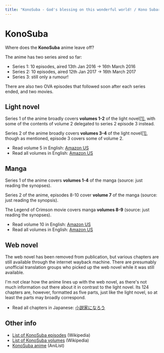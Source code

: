 ```yaml
---
title: "KonoSuba - God's blessing on this wonderful world! / Kono Subarashii Sekai ni Shukufuku wo!"
---
```


# KonoSuba

Where does the **KonoSuba** anime leave off?

The anime has two series aired so far:

* Series 1: 10 episodes, aired 13th Jan 2016 -> 16th March 2016
* Series 2: 10 episodes, aired 12th Jan 2017 -> 16th March 2017
* Series 3: still only a rumour!

There are also two OVA episodes that followed soon after each series ended, and two movies.

## Light novel

Series 1 of the anime broadly covers **volumes 1-2** of the light novel[[1]](https://anime.stackexchange.com/questions/42909/which-ln-volumes-are-covered-in-season-12-of-konosuba-anime), with some of the contents of volume 2 delegated to series 2 episode 3 instead.

Series 2 of the anime broadly covers **volumes 3-4** of the light novel[[1]](https://anime.stackexchange.com/questions/42909/which-ln-volumes-are-covered-in-season-12-of-konosuba-anime), though as mentioned, episode 3 covers some of volume 2.

* Read volume 5 in English: [Amazon US](https://www.amazon.com/Konosuba-Blessing-Wonderful-World-Crimson/dp/0316468789)
* Read all volumes in English: [Amazon US](https://www.amazon.com/dp/B0852ZR1BY)

## Manga

Series 1 of the anime covers **volumes 1-4** of the manga (source: just reading the synopses).

Series 2 of the anime, episodes 8-10 cover **volume 7** of the manga (source: just reading the synopsis).

The Legend of Crimson movie covers manga **volumes 8-9** (source: just reading the synopses).

* Read volume 10 in English: [Amazon US](https://www.amazon.com/gp/product/B082P8QV8T)
* Read all volumes in English: [Amazon US](https://www.amazon.com/dp/B07JKFG947)

## Web novel

The web novel has been removed from publication, but various chapters are still available through the internet wayback machine. There are presumably unofficial translation groups who picked up the web novel while it was still available.

I'm not clear how the anime lines up with the web novel, as there's not much information out there about it in contrast to the light novel. Its 124 chapters are, however, formatted as five parts, just like the light novel, so at least the parts may broadly correspond.

* Read all chapters in Japanese: [小説家になろう](https://archive.ph/20130827082350/http://ncode.syosetu.com/n7145bl/#selection-1359.0-1359.2)


## Other info

* [List of KonoSuba episodes](https://en.wikipedia.org/wiki/List_of_KonoSuba_episodes) (Wikipedia)
* [List of KonoSuba volumes](https://en.wikipedia.org/wiki/List_of_KonoSuba_volumes) (Wikipedia)
* [KonoSuba anime](https://anilist.co/anime/21202/Kono-Subarashii-Sekai-ni-Shukufuku-wo/) (AniList)